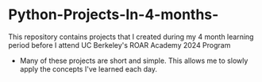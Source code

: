 # Python-Projects-In-4-months-
This repository contains projects that I created during my 4 month learning period before I attend UC Berkeley's ROAR Academy 2024 Program

- Many of these projects are short and simple. This allows me to slowly apply the concepts I've learned each day.
